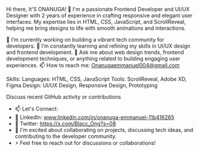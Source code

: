 Hi there, It'S ONANUGA! 👋
I'm a passionate Frontend Developer and UI/UX Designer with 2 years of experience in crafting 
responsive and elegant user interfaces. My expertise lies in HTML, CSS, JavaScript, and ScrollReveal, 
helping me bring designs to life with smooth animations and interactions.

🔭 I’m currently working on building a vibrant tech community for developers.
🌱 I’m constantly learning and refining my skills in UI/UX design and frontend development.
💬 Ask me about web design trends, frontend development techniques, 
or anything related to building engaging user experiences.
📫 How to reach me: Onanugaemmanuel004@gmail.com

Skills:
Languages: HTML, CSS, JavaScript
Tools: ScrollReveal, Adobe XD, Figma
Design: UI/UX Design, Responsive Design, Prototyping

Discuss recent GitHub activity or contributions
- 📫 Let's Connect:
- 👀 LinkedIn: www.linkedin.com/in/onanuga-emmanuel-11b416265
- 👀 Twitter: https://x.com/Blacc_Ong?s=08
- 👀 I'm excited about collaborating on projects, discussing tech ideas, and contributing to the developer community. 
- ⚡ Feel free to reach out for discussions or collaborations!


<!---
Blacc004/Blacc004 is a ✨ special ✨ repository because its `README.md` (this file) appears on your GitHub profile.
You can click the Preview link to take a look at your changes.
--->
